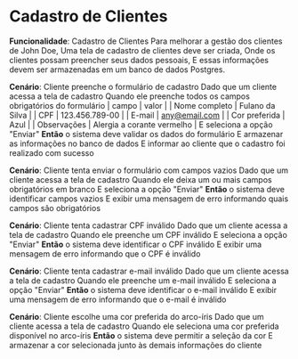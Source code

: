 # Cadastro de Clientes

**Funcionalidade**: Cadastro de Clientes
Para melhorar a gestão dos clientes de John Doe,
Uma tela de cadastro de clientes deve ser criada,
Onde os clientes possam preencher seus dados pessoais,
E essas informações devem ser armazenadas em um banco de dados Postgres.

**Cenário**: Cliente preenche o formulário de cadastro
Dado que um cliente acessa a tela de cadastro
Quando ele preenche todos os campos obrigatórios do formulário
| campo | valor |
| Nome completo | Fulano da Silva |
| CPF | 123.456.789-00 |
| E-mail | any@email.com |
| Cor preferida | Azul |
| Observações | Alergia a corante vermelho |
E seleciona a opção "Enviar"
**Então** o sistema deve validar os dados do formulário
E armazenar as informações no banco de dados
E informar ao cliente que o cadastro foi realizado com sucesso

**Cenário**: Cliente tenta enviar o formulário com campos vazios
Dado que um cliente acessa a tela de cadastro
Quando ele deixa um ou mais campos obrigatórios em branco
E seleciona a opção "Enviar"
**Então** o sistema deve identificar campos vazios
E exibir uma mensagem de erro informando quais campos são obrigatórios

**Cenário**: Cliente tenta cadastrar CPF inválido
Dado que um cliente acessa a tela de cadastro
Quando ele preenche um CPF inválido
E seleciona a opção "Enviar"
**Então** o sistema deve identificar o CPF inválido
E exibir uma mensagem de erro informando que o CPF é inválido

**Cenário**: Cliente tenta cadastrar e-mail inválido
Dado que um cliente acessa a tela de cadastro
Quando ele preenche um e-mail inválido
E seleciona a opção "Enviar"
**Então** o sistema deve identificar o e-mail inválido
E exibir uma mensagem de erro informando que o e-mail é inválido

**Cenário**: Cliente escolhe uma cor preferida do arco-íris
Dado que um cliente acessa a tela de cadastro
Quando ele seleciona uma cor preferida disponível no arco-íris
**Então** o sistema deve permitir a seleção da cor
E armazenar a cor selecionada junto às demais informações do cliente